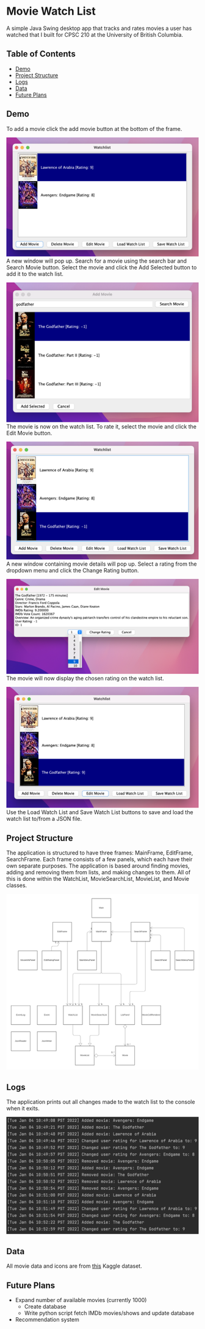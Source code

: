 # Movie Watch List
A simple Java Swing desktop app that tracks and rates movies a user has watched that I built for CPSC 210 at the 
University of British Columbia.

## Table of Contents
- [Demo](#demo)
- [Project Structure](#project-structure)
- [Logs](#logs)
- [Data](#data)
- [Future Plans](#future-plans)

<a name="demo"/>

## Demo
To add a movie click the add movie button at the bottom of the frame.

![Demo 1](data/images/demo1.png)
A new window will pop up. Search for a movie using the search bar and Search Movie button. Select the movie and click the Add Selected button to add it to the watch list.

![Demo 2](data/images/demo2.png)
The movie is now on the watch list. To rate it, select the movie and click the Edit Movie button.

![Demo 3](data/images/demo3.png)
A new window containing movie details will pop up. Select a rating from the dropdown menu and click the Change Rating
button.

![Demo 4](data/images/demo4.png)
The movie will now display the chosen rating on the watch list.

![Demo 5](data/images/demo5.png)
Use the Load Watch List and Save Watch List buttons to save and load the watch list to/from a JSON file.

<a name="project-structure"/>

## Project Structure
The application is structured to have three frames: MainFrame, EditFrame, SearchFrame.
Each frame consists of a few panels, which each have their own separate purposes.
The application is based around finding movies, adding and removing them from lists, and making changes to them.
All of this is done within the WatchList, MovieSearchList, MovieList, and Movie classes.

![UML Design Diagram](data/images/uml-diagram.png)

<a name="logs"/>

## Logs
The application prints out all changes made to the watch list to the console when it exits.

![UML Design Diagram](data/images/logs.png)

<a name="data"/>

## Data
All movie data and icons are from
[this](https://www.kaggle.com/harshitshankhdhar/imdb-dataset-of-top-1000-movies-and-tv-shows?select=imdb_top_1000.csv)
Kaggle dataset.

<a name="future-plans"/>

## Future Plans
- Expand number of available movies (currently 1000)
  - Create database
  - Write python script fetch IMDb movies/shows and update database
- Recommendation system

